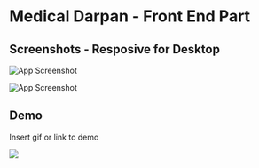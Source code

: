 
# Medical Darpan - Front End Part

## Screenshots - Resposive for Desktop

![App Screenshot](https://raw.githubusercontent.com/AFZL210/WebDevForBeginners/main/media/2.PNG)

![App Screenshot](https://raw.githubusercontent.com/AFZL210/WebDevForBeginners/main/media/1.PNG)


## Demo

Insert gif or link to demo

![](https://raw.githubusercontent.com/AFZL210/WebDevForBeginners/main/media/ezgif.com-gif-maker.gif)
